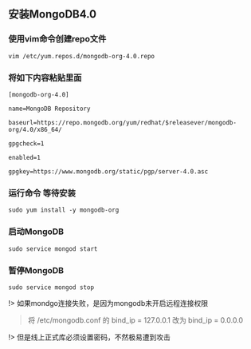 ## 安装MongoDB4.0

### 使用vim命令创建repo文件

```shell
vim /etc/yum.repos.d/mongodb-org-4.0.repo
```

### 将如下内容粘贴里面

```shell
[mongodb-org-4.0]

name=MongoDB Repository

baseurl=https://repo.mongodb.org/yum/redhat/$releasever/mongodb-org/4.0/x86_64/

gpgcheck=1

enabled=1

gpgkey=https://www.mongodb.org/static/pgp/server-4.0.asc
```

### 运行命令 等待安装

```shell
sudo yum install -y mongodb-org
```

### 启动MongoDB

```shell
sudo service mongod start
```

### 暂停MongoDB

```shell
sudo service mongod stop
```

!> 如果mondgo连接失败，是因为mongodb未开启远程连接权限

>  将 /etc/mongodb.conf 的 bind_ip = 127.0.0.1 改为 bind_ip = 0.0.0.0 

!> 但是线上正式库必须设置密码，不然极易遭到攻击
